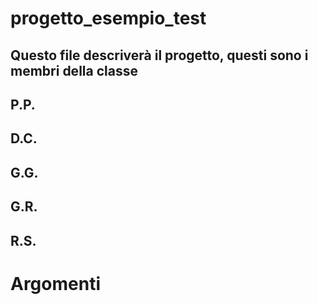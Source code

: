 # progetto_esempio_test

## Questo file descriverà il progetto, questi sono i membri della classe

## P.P.

## D.C.

## G.G.

## G.R.

## R.S.

# Argomenti

